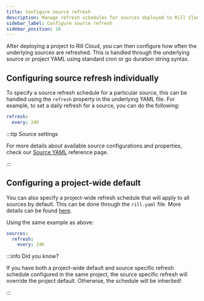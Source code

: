 ```yaml
---
title: Configure source refresh
description: Manage refresh schedules for sources deployed to Rill Cloud
sidebar_label: Configure source refresh
sidebar_position: 10
---
```


<!-- WARNING: There are links to this page in source code. If you move it, find and replace the links and consider adding a redirect in docusaurus.config.js. -->

After deploying a project to Rill Cloud, you can then configure how often the underlying sources are refreshed. This is handled through the underlying source or project YAML using standard cron or go duration string syntax. 

## Configuring source refresh individually

To specify a source refresh schedule for a particular source, this can be handled using the `refresh` property in the underlying YAML file. For example, to set a daily refresh for a source, you can do the following:

```yaml
refresh:
  every: 24h
```

:::tip Source settings

For more details about available source configurations and properties, check our [Source YAML](../reference/project-files/sources) reference page.

:::

## Configuring a project-wide default

You can also specify a project-wide refresh schedule that will apply to all sources by default. This can be done through the `rill.yaml` file. More details can be found [here](../reference/project-files/rill-yaml.md#project-wide-defaults).

Using the same example as above:
```yaml
sources:
  refresh:
    every: 24h
```

:::info Did you know?

If you have both a project-wide default and source specific refresh schedule configured in the same project, the source specific refresh will override the project default. Otherwise, the schedule will be inherited!

:::